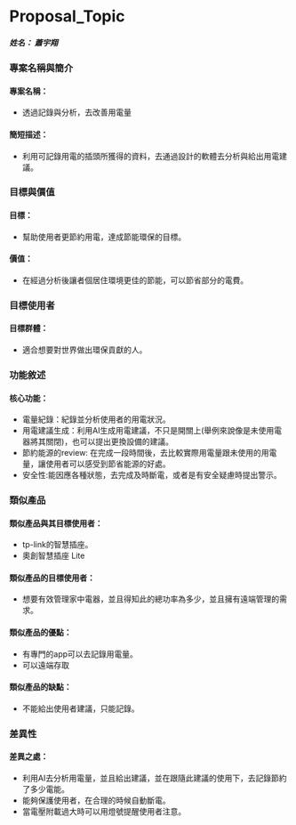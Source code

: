 # Proposal_Topic

##### 姓名： 蕭宇翔

### 專案名稱與簡介

#### 專案名稱：
- 透過記錄與分析，去改善用電量

#### 簡短描述：
- 利用可記錄用電的插頭所獲得的資料，去通過設計的軟體去分析與給出用電建議。
### 目標與價值

#### 目標：
- 幫助使用者更節約用電，達成節能環保的目標。
#### 價值：
- 在經過分析後讓者個居住環境更佳的節能，可以節省部分的電費。
### 目標使用者

#### 目標群體：
- 適合想要對世界做出環保貢獻的人。
### 功能敘述

#### 核心功能：
- 電量紀錄：紀錄並分析使用者的用電狀況。
- 用電建議生成：利用AI生成用電建議，不只是開關上(舉例來說像是未使用電器將其關閉)，也可以提出更換設備的建議。
- 節約能源的review: 在完成一段時間後，去比較實際用電量跟未使用的用電量，讓使用者可以感受到節省能源的好處。
- 安全性:能因應各種狀態，去完成及時斷電，或者是有安全疑慮時提出警示。
### 類似產品

#### 類似產品與其目標使用者：
- tp-link的智慧插座。
- 奧創智慧插座 Lite
#### 類似產品的目標使用者：

- 想要有效管理家中電器，並且得知此的總功率為多少，並且擁有遠端管理的需求。
#### 類似產品的優點：
- 有專門的app可以去記錄用電量。
- 可以遠端存取
#### 類似產品的缺點：
- 不能給出使用者建議，只能記錄。
### 差異性

#### 差異之處：

- 利用AI去分析用電量，並且給出建議，並在跟隨此建議的使用下，去記錄節約了多少電能。
- 能夠保護使用者，在合理的時候自動斷電。
- 當電壓附載過大時可以用燈號提醒使用者注意。